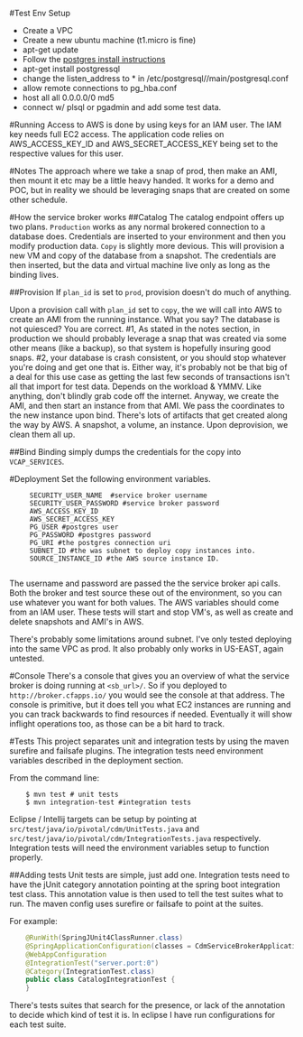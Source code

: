 #Test Env Setup
- Create a VPC
- Create a new ubuntu machine (t1.micro is fine) 
- apt-get update
- Follow the [postgres install instructions](https://help.ubuntu.com/community/PostgreSQL)
- apt-get install postgressql
- change the listen_address to * in /etc/postgresql/<version>/main/postgresql.conf
- allow remote connections to pg_hba.conf
- host    all             all             0.0.0.0/0               md5
- connect w/ plsql or pgadmin and add some test data.


#Running
Access to AWS is done by using keys for an IAM user. The IAM key needs full EC2 access. The application code relies on AWS_ACCESS_KEY_ID and AWS_SECRET_ACCESS_KEY being set to the respective values for this user. 

#Notes
The approach where we take a snap of prod, then make an AMI, then mount it etc may be a little heavy handed. It works for a demo and POC, but in reality we should be leveraging snaps that are created on some other schedule. 


#How the service broker works
##Catalog
The catalog endpoint offers up two plans. <code>Production</code> works as any normal brokered connection to a database does. Credentials are inserted to your environment and then you modify production data. <code>Copy</code> is slightly more devious. This will provision a new VM and copy of the database from a snapshot. The credentials are then inserted, but the data and virtual machine live only as long as the binding lives. 

##Provision
If ```plan_id``` is set to ```prod```, provision doesn't do much of anything. 

Upon a provision call with ```plan_id``` set to ```copy```, the we will call into AWS to create an AMI from the running instance. What you say? The database is not quiesced? You are correct. #1, As stated in the notes section, in production we should probably leverage a snap that was created via some other means (like a backup), so that system is hopefully insuring good snaps. #2, your database is crash consistent, or you should stop whatever you're doing and get one that is. Either way, it's probably  not be that big of a deal for this use case as getting the last few seconds of transactions isn't all that import for test data. Depends on the workload & YMMV. Like anything, don't blindly grab code off the internet. Anyway, we create the AMI, and then start an instance from that AMI. We pass the coordinates to the new instance upon bind. There's lots of artifacts that get created along the way by AWS. A snapshot, a volume, an instance. Upon deprovision, we clean them all up. 


##Bind
Binding simply dumps the credentials for the copy into ```VCAP_SERVICES```. 

#Deployment
Set the following environment variables. 
```
	 SECURITY_USER_NAME  #service broker username
	 SECURITY_USER_PASSWORD #service broker password
	 AWS_ACCESS_KEY_ID
	 AWS_SECRET_ACCESS_KEY
	 PG_USER #postgres user
	 PG_PASSWORD #postgres password
	 PG_URI #the postgres connection uri
	 SUBNET_ID #the was subnet to deploy copy instances into.
	 SOURCE_INSTANCE_ID #the AWS source instance ID.
	 
```

The username and password are passed the the service broker api calls. Both the broker and test source these out of the environment, so you can use whatever you want for both values. The AWS variables should come from an IAM user. These tests will start and stop VM's, as well as create and delete snapshots and AMI's in AWS. 

There's probably some limitations around subnet. I've only tested deploying into the same VPC as prod. It also probably only works in US-EAST, again untested.

#Console
There's a console that gives you an overview of what the service broker is doing running at ```<sb_url>/```. So if you deployed to ```http://broker.cfapps.io/``` you would see the console at that address. The console is primitive, but it does tell you what EC2 instances are running and you can track backwards to find resources if needed. Eventually it will show inflight operations too, as those can be a bit hard to track.

#Tests
This project separates unit and integration tests by using the maven surefire and failsafe plugins. The integration tests need environment variables described in the deployment section.

From the command line: 

```
	$ mvn test # unit tests
	$ mvn integration-test #integration tests
```

Eclipse / Intellij targets can be setup by pointing at ```src/test/java/io/pivotal/cdm/UnitTests.java``` and ```src/test/java/io/pivotal/cdm/IntegrationTests.java``` respectively. Integration tests will need the environment variables setup to function properly. 

##Adding tests
Unit tests are simple, just add one. Integration tests need to have the jUnit category annotation pointing at the spring boot integration test class. This annotation value is then used to tell the test suites what to run. The maven config uses surefire or failsafe to point at the suites.

For example:

```java
	@RunWith(SpringJUnit4ClassRunner.class)
	@SpringApplicationConfiguration(classes = CdmServiceBrokerApplication.class)
	@WebAppConfiguration
	@IntegrationTest("server.port:0")
	@Category(IntegrationTest.class)
	public class CatalogIntegrationTest {
	}
```

There's tests suites that search for the presence, or lack of the annotation to decide which kind of test it is. In eclipse I have run configurations for each test suite. 

